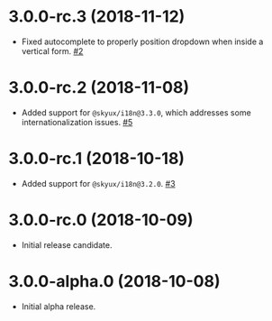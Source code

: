 # 3.0.0-rc.3 (2018-11-12)

- Fixed autocomplete to properly position dropdown when inside a vertical form. [#2](https://github.com/blackbaud/skyux-lookup/pull/2)

# 3.0.0-rc.2 (2018-11-08)

- Added support for `@skyux/i18n@3.3.0`, which addresses some internationalization issues. [#5](https://github.com/blackbaud/skyux-lookup/pull/5)

# 3.0.0-rc.1 (2018-10-18)

- Added support for `@skyux/i18n@3.2.0`. [#3](https://github.com/blackbaud/skyux-lookup/pull/3)

# 3.0.0-rc.0 (2018-10-09)

- Initial release candidate.

# 3.0.0-alpha.0 (2018-10-08)

- Initial alpha release.
